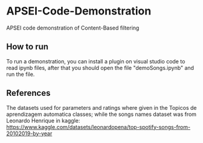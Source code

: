 # APSEI-Code-Demonstration
APSEI code demonstration of Content-Based filtering
## How to run
To run a demonstration, you can install a plugin on visual studio code to read ipynb files, after that you should open the file "demoSongs.ipynb" and run the file.

## References
The datasets used for parameters and ratings where given in the Topicos de aprendizagem automatica classes; while the songs names dataset was from Leonardo Henrique in kaggle: https://www.kaggle.com/datasets/leonardopena/top-spotify-songs-from-20102019-by-year
